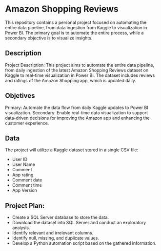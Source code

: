 # **Amazon Shopping Reviews**

This repository contains a personal project focused on automating the entire data pipeline, from data ingestion from Kaggle to visualization in Power BI. The primary goal is to automate the entire process, while a secondary objective is to visualize insights.

## Description 

Project Description: This project aims to automate the entire data pipeline, from daily ingestion of the latest Amazon Shopping Reviews dataset on Kaggle to real-time visualization in Power BI. The dataset includes reviews and ratings of the Amazon Shopping app, which is updated daily.

## Objetives

Primary: Automate the data flow from daily Kaggle updates to Power BI visualization.
Secondary: Enable real-time data visualization to support data-driven decisions for improving the Amazon app and enhancing the customer experience.

## Data
The project will utilize a Kaggle dataset stored in a single CSV file:
- User ID
- User Name
- Comment
- App rating
- Comment date
- Comment time
- App Version

## Project Plan: 
- Create a SQL Server database to store the data.
- Download the dataset into SQL Server and conduct an exploratory analysis.
- Identify relevant and irrelevant columns.
- Identify null, missing, and duplicate values.
- Develop a Python automation script based on the gathered information.

